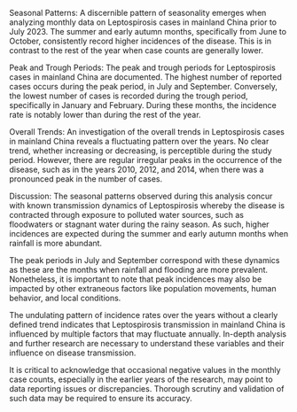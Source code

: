 Seasonal Patterns:
A discernible pattern of seasonality emerges when analyzing monthly data on Leptospirosis cases in mainland China prior to July 2023. The summer and early autumn months, specifically from June to October, consistently record higher incidences of the disease. This is in contrast to the rest of the year when case counts are generally lower.

Peak and Trough Periods:
The peak and trough periods for Leptospirosis cases in mainland China are documented. The highest number of reported cases occurs during the peak period, in July and September. Conversely, the lowest number of cases is recorded during the trough period, specifically in January and February. During these months, the incidence rate is notably lower than during the rest of the year.

Overall Trends:
An investigation of the overall trends in Leptospirosis cases in mainland China reveals a fluctuating pattern over the years. No clear trend, whether increasing or decreasing, is perceptible during the study period. However, there are regular irregular peaks in the occurrence of the disease, such as in the years 2010, 2012, and 2014, when there was a pronounced peak in the number of cases.

Discussion:
The seasonal patterns observed during this analysis concur with known transmission dynamics of Leptospirosis whereby the disease is contracted through exposure to polluted water sources, such as floodwaters or stagnant water during the rainy season. As such, higher incidences are expected during the summer and early autumn months when rainfall is more abundant.

The peak periods in July and September correspond with these dynamics as these are the months when rainfall and flooding are more prevalent. Nonetheless, it is important to note that peak incidences may also be impacted by other extraneous factors like population movements, human behavior, and local conditions.

The undulating pattern of incidence rates over the years without a clearly defined trend indicates that Leptospirosis transmission in mainland China is influenced by multiple factors that may fluctuate annually. In-depth analysis and further research are necessary to understand these variables and their influence on disease transmission.

It is critical to acknowledge that occasional negative values in the monthly case counts, especially in the earlier years of the research, may point to data reporting issues or discrepancies. Thorough scrutiny and validation of such data may be required to ensure its accuracy.